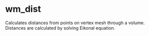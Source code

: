 # wm_dist
Calculates distances from points on vertex mesh through a volume. Distances are calculated by solving Eikonal equation.

 

